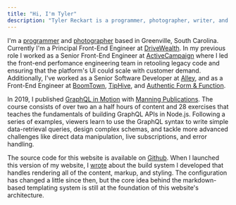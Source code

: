 ```yaml
---
title: "Hi, I'm Tyler"
description: "Tyler Reckart is a programmer, photographer, writer, and ameteur anthropologist based in Greenville, SC."
---
```


I'm a [programmer](https://github.com/tylerreckart) and [photographer](https://reckart.photo) based in Greenville, South Carolina. Currently I'm a Principal Front-End Engineer at [DriveWealth](https://drivewealth.com). In my previous role I worked as a Senior Front-End Engineer at [ActiveCampaign](https://activecampaign.com) where I led the front-end perfomance engineering team in retooling legacy code and ensuring that the platform's UI could scale with customer demand. Additionally, I've worked as a Senior Software Developer at [Alley](https://alley.co), and as a Front-End Engineer at [BoomTown](https://boomtownroi.com), [TipHive](https://friyay.io), and [Authentic Form & Function](https://authenticff.com).

In 2019, I published [GraphQL in Motion](https://manning.com/livevideo/graphql-in-motion) with [Manning Publications](https://manning.com). The course consists of over two an a half hours of content and 28 exercises that teaches the fundamentals of building GraphQL APIs in Node.js. Following a series of examples, viewers learn to use the GraphQL syntax to write simple data-retrieval queries, design complex schemas, and tackle more advanced challenges like direct data manipulation, live subscriptions, and error handling.

The source code for this website is available on [Github](https://github.com/tylerreckart/reckart.blog). When I launched this version of my website, I [wrote](/blog/starting-over) about the build system I developed that handles rendering all of the content, markup, and styling. The configuration has changed a little since then, but the core idea behind the markdown-based templating system is still at the foundation of this website's architecture.
